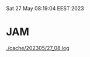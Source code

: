 Sat 27 May 08:19:04 EEST 2023
# JAM
<a href='./cache/202305/27_08.log'>./cache/202305/27_08.log</a>
